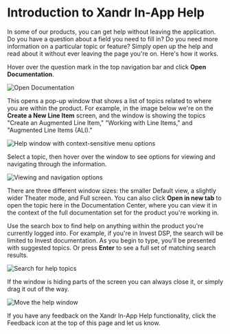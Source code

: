 # Introduction to Xandr In-App Help 

In some of our products, you can get help without leaving the application. Do you have a question about a field you need to fill in? Do you need more information on a particular topic or feature? Simply open up the help and read about it without ever leaving the page you're on. Here's how it works.

Hover over the question mark in the top navigation bar and click **Open Documentation**.

![Open Documentation](../media/intro-to-in-app-help/open-help.png)



This opens a pop-up window that shows a list of topics related to where you are within the product. For example, in the image below we're on the **Create a New Line Item** screen, and the window is showing the topics "Create an Augmented Line Item," "Working with Line Items," and "Augmented Line Items \(ALI\)."

![Help window with context-sensitive menu options](../media/intro-to-in-app-help/csh-menu.png)



Select a topic, then hover over the window to see options for viewing and navigating through the information.

![Viewing and navigation options](../media/intro-to-in-app-help/navigation.png)



There are three different window sizes: the smaller Default view, a slightly wider Theater mode, and Full screen. You can also click **Open in new tab** to open the topic here in the Documentation Center, where you can view it in the context of the full documentation set for the product you're working in.

Use the search box to find help on anything within the product you're currently logged into. For example, if you're in Invest DSP, the search will be limited to Invest documentation. As you begin to type, you'll be presented with suggested topics. Or press **Enter** to see a full set of matching search results.

![Search for help topics](../media/intro-to-in-app-help/search.png)



If the window is hiding parts of the screen you can always close it, or simply drag it out of the way.

![Move the help window](../media/intro-to-in-app-help/move-window.gif)



If you have any feedback on the Xandr In-App Help functionality, click the Feedback icon at the top of this page and let us know.

